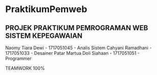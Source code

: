 # PraktikumPemweb
PROJEK PRAKTIKUM PEMROGRAMAN WEB
SISTEM KEPEGAWAIAN
--------------------
Naomy Tiara Dewi - 1717051045 - Analis Sistem
Cahyani Ramadhani - 1717051033 - Desainer
Patar Martua Doli Siahaan - 1717051051 - Programmer

TEAMWORK 100%
